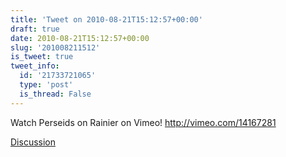 ```yaml
---
title: 'Tweet on 2010-08-21T15:12:57+00:00'
draft: true
date: 2010-08-21T15:12:57+00:00
slug: '201008211512'
is_tweet: true
tweet_info:
  id: '21733721065'
  type: 'post'
  is_thread: False
---
```




Watch Perseids on Rainier on Vimeo! http://vimeo.com/14167281

[Discussion](https://x.com/sytelus/status/21733721065)
